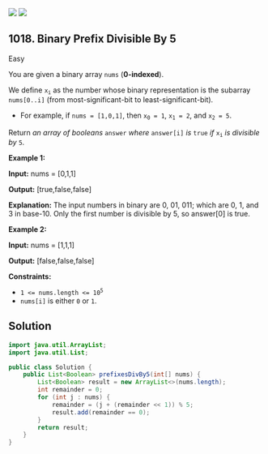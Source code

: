 [![](https://img.shields.io/github/stars/javadev/LeetCode-in-Java?label=Stars&style=flat-square)](https://github.com/javadev/LeetCode-in-Java)
[![](https://img.shields.io/github/forks/javadev/LeetCode-in-Java?label=Fork%20me%20on%20GitHub%20&style=flat-square)](https://github.com/javadev/LeetCode-in-Java/fork)

## 1018\. Binary Prefix Divisible By 5

Easy

You are given a binary array `nums` (**0-indexed**).

We define <code>x<sub>i</sub></code> as the number whose binary representation is the subarray `nums[0..i]` (from most-significant-bit to least-significant-bit).

*   For example, if `nums = [1,0,1]`, then <code>x<sub>0</sub> = 1</code>, <code>x<sub>1</sub> = 2</code>, and <code>x<sub>2</sub> = 5</code>.

Return _an array of booleans_ `answer` _where_ `answer[i]` _is_ `true` _if_ <code>x<sub>i</sub></code> _is divisible by_ `5`.

**Example 1:**

**Input:** nums = [0,1,1]

**Output:** [true,false,false]

**Explanation:** The input numbers in binary are 0, 01, 011; which are 0, 1, and 3 in base-10. Only the first number is divisible by 5, so answer[0] is true.

**Example 2:**

**Input:** nums = [1,1,1]

**Output:** [false,false,false]

**Constraints:**

*   <code>1 <= nums.length <= 10<sup>5</sup></code>
*   `nums[i]` is either `0` or `1`.

## Solution

```java
import java.util.ArrayList;
import java.util.List;

public class Solution {
    public List<Boolean> prefixesDivBy5(int[] nums) {
        List<Boolean> result = new ArrayList<>(nums.length);
        int remainder = 0;
        for (int j : nums) {
            remainder = (j + (remainder << 1)) % 5;
            result.add(remainder == 0);
        }
        return result;
    }
}
```